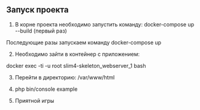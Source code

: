 ## Запуск проекта

1. В корне проекта необходимо запустить команду: docker-compose up --build (первый раз)

Последующие разы запускаем команду docker-compose up

2. Необходимо зайти в контейнер с приложением:  

docker exec -ti -u root slim4-skeleton_webserver_1 bash

3. Перейти в директорию: /var/www/html

4. php bin/console example

5.  Приятной игры



